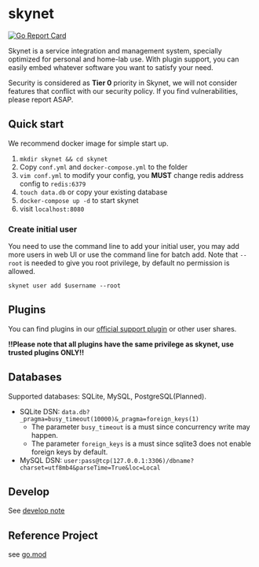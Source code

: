 # skynet

[![Go Report Card](https://goreportcard.com/badge/github.com/mxwxz/skynet)](https://goreportcard.com/report/github.com/mxwxz/skynet)

Skynet is a service integration and management system, specially optimized for personal and home-lab use. With plugin support, you can easily embed whatever software you want to satisfy your need.

Security is considered as **Tier 0** priority in Skynet, we will not consider features that conflict with our security policy. If you find vulnerabilities, please report ASAP.

## Quick start

We recommend docker image for simple start up.

1. `mkdir skynet && cd skynet`
2. Copy `conf.yml` and `docker-compose.yml` to the folder
3. `vim conf.yml` to modify your config, you **MUST** change redis address config to `redis:6379`
4. `touch data.db` or copy your existing database
5. `docker-compose up -d` to start skynet
6. visit `localhost:8080`

### Create initial user

You need to use the command line to add your initial user, you may add more users in web UI or use the command line for batch add.
Note that `--root` is needed to give you root privilege, by default no permission is allowed.

    skynet user add $username --root

## Plugins

You can find plugins in our [official support plugin](plugin) or other user shares.

**!!Please note that all plugins have the same privilege as skynet, use trusted plugins ONLY!!**

## Databases

Supported databases: SQLite, MySQL, PostgreSQL(Planned).

- SQLite DSN: `data.db?_pragma=busy_timeout(10000)&_pragma=foreign_keys(1)`
  - The parameter `busy_timeout` is a must since concurrency write may happen.
  - The parameter `foreign_keys` is a must since sqlite3 does not enable foreign keys by default.
- MySQL DSN: `user:pass@tcp(127.0.0.1:3306)/dbname?charset=utf8mb4&parseTime=True&loc=Local`

## Develop

See [develop note](develop.md)

## Reference Project

see [go.mod](go.mod)
